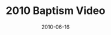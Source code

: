 ---
layout: media
category: media
title: "2010 Baptism Video"
date: 2010-06-16
description: "2010 Baptism Video"
tag: 
 - baptism
 - grace
 - lavish
yt-embed-url: "//www.youtube.com/embed/U0eOluxZEtM"
video: "http://s3.amazonaws.com/crossroads-media/other-media/video/2010%20Baptism%20Recap.mp4"
video-poster: "http://s3.amazonaws.com/crossroads-media/images/Baptism_Still.jpg"
---